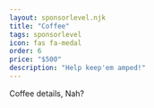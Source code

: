 ```yaml
---
layout: sponsorlevel.njk
title: "Coffee"
tags: sponsorlevel
icon: fas fa-medal
order: 6
price: "$500"
description: "Help keep'em amped!"
---
```


Coffee details, Nah?